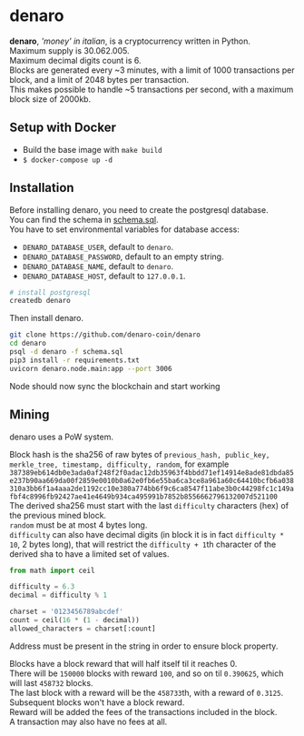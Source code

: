 denaro
======

**denaro**, _'money' in italian_, is a cryptocurrency written in Python.  
Maximum supply is 30.062.005.  
Maximum decimal digits count is 6.  
Blocks are generated every ~3 minutes, with a limit of 1000 transactions per block, and a limit of 2048 bytes per transaction.  
This makes possible to handle ~5 transactions per second, with a maximum block size of 2000kb.

## Setup with Docker
+ Build the base image with `make build`
+ `$ docker-compose up -d`

## Installation

Before installing denaro, you need to create the postgresql database.  
You can find the schema in [schema.sql](schema.sql).  
You have to set environmental variables for database access:
- `DENARO_DATABASE_USER`, default to `denaro`.  
- `DENARO_DATABASE_PASSWORD`, default to an empty string.  
- `DENARO_DATABASE_NAME`, default to `denaro`.  
- `DENARO_DATABASE_HOST`, default to `127.0.0.1`.  


```bash
# install postgresql
createdb denaro
```

Then install denaro.  

```bash
git clone https://github.com/denaro-coin/denaro
cd denaro
psql -d denaro -f schema.sql
pip3 install -r requirements.txt
uvicorn denaro.node.main:app --port 3006
```

Node should now sync the blockchain and start working


## Mining

denaro uses a PoW system.  

Block hash is the sha256 of raw bytes of `previous_hash, public_key, merkle_tree, timestamp, difficulty, random`, for example `387389eb614db0e3ada0af248f2f0adac12db35963f4bbdd71ef14914e8ade81dbda85e237b90aa669da00f2859e0010b0a62e0fb6e55ba6ca3ce8a961a60c64410bcfb6a038310a3bb6f1a4aaa2de1192cc10e380a774bb6f9c6ca8547f11abe3b0c44298fc1c149afbf4c8996fb92427ae41e4649b934ca495991b7852b8556662796132007d521100`  
The derived sha256 must start with the last `difficulty` characters (hex) of the previous mined block.  
`random` must be at most 4 bytes long.  
`difficulty` can also have decimal digits (in block it is in fact `difficulty * 10`, 2 bytes long), that will restrict the `difficulty + 1`th character of the derived sha to have a limited set of values.  
```python
from math import ceil

difficulty = 6.3
decimal = difficulty % 1

charset = '0123456789abcdef'
count = ceil(16 * (1 - decimal))
allowed_characters = charset[:count]
```

Address must be present in the string in order to ensure block property.  

Blocks have a block reward that will half itself til it reaches 0.  
There will be `150000` blocks with reward `100`, and so on til `0.390625`, which will last `458732` blocks.   
The last block with a reward will be the `458733`th, with a reward of `0.3125`.  
Subsequent blocks won't have a block reward.  
Reward will be added the fees of the transactions included in the block.  
A transaction may also have no fees at all.  
